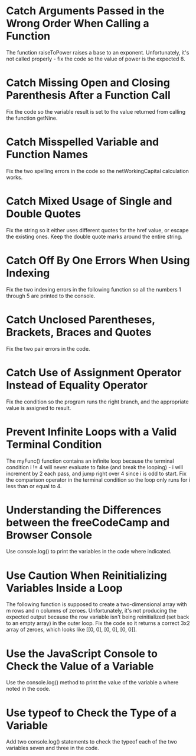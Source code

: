 # Catch Arguments Passed in the Wrong Order When Calling a Function

The function raiseToPower raises a base to an exponent. Unfortunately, it's not called properly - fix the code so the value of power is the expected 8.



# Catch Missing Open and Closing Parenthesis After a Function Call

Fix the code so the variable result is set to the value returned from calling the function getNine.



# Catch Misspelled Variable and Function Names

Fix the two spelling errors in the code so the netWorkingCapital calculation works.



# Catch Mixed Usage of Single and Double Quotes

Fix the string so it either uses different quotes for the href value, or escape the existing ones. Keep the double quote marks around the entire string.



# Catch Off By One Errors When Using Indexing

Fix the two indexing errors in the following function so all the numbers 1 through 5 are printed to the console.



# Catch Unclosed Parentheses, Brackets, Braces and Quotes

Fix the two pair errors in the code.



# Catch Use of Assignment Operator Instead of Equality Operator

Fix the condition so the program runs the right branch, and the appropriate value is assigned to result.



# Prevent Infinite Loops with a Valid Terminal Condition

The myFunc() function contains an infinite loop because the terminal condition i != 4 will never evaluate to false (and break the looping) - i will increment by 2 each pass, and jump right over 4 since i is odd to start. Fix the comparison operator in the terminal condition so the loop only runs for i less than or equal to 4.



# Understanding the Differences between the freeCodeCamp and Browser Console

Use console.log() to print the variables in the code where indicated.



# Use Caution When Reinitializing Variables Inside a Loop

The following function is supposed to create a two-dimensional array with m rows and n columns of zeroes. Unfortunately, it's not producing the expected output because the row variable isn't being reinitialized (set back to an empty array) in the outer loop. Fix the code so it returns a correct 3x2 array of zeroes, which looks like [[0, 0], [0, 0], [0, 0]].



# Use the JavaScript Console to Check the Value of a Variable

Use the console.log() method to print the value of the variable a where noted in the code.



# Use typeof to Check the Type of a Variable

Add two console.log() statements to check the typeof each of the two variables seven and three in the code.
